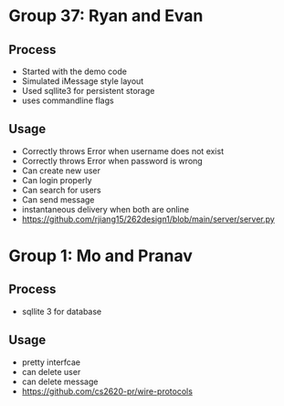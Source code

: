 # Group 37: Ryan and Evan
## Process
- Started with the demo code
- Simulated iMessage style layout
- Used sqllite3 for persistent storage
- uses commandline flags

## Usage
- Correctly throws Error when username does not exist
- Correctly throws Error when password is wrong
- Can create new user
- Can login properly
- Can search for users
- Can send message
- instantaneous delivery when both are online
- https://github.com/rjiang15/262design1/blob/main/server/server.py

# Group 1: Mo and Pranav
## Process
- sqllite 3 for database


## Usage
- pretty interfcae
- can delete user
- can delete message
- https://github.com/cs2620-pr/wire-protocols

